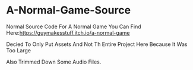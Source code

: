 # A-Normal-Game-Source
Normal Source Code For A Normal Game
You Can Find Here:https://guymakesstuff.itch.io/a-normal-game

Decied To Only Put Assets And Not Th Entire Project Here Because It
Was Too Large

Also Trimmed Down Some Audio Files.
